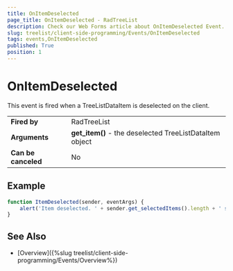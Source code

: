 ```yaml
---
title: OnItemDeselected
page_title: OnItemDeselected - RadTreeList
description: Check our Web Forms article about OnItemDeselected Event.
slug: treelist/client-side-programming/Events/OnItemDeselected
tags: events,OnItemDeselected
published: True
position: 1
---
```


# OnItemDeselected


This event is fired when a TreeListDataItem is deselected on the client.


| | |
| ------ | ------ |
| **Fired by** | RadTreeList |
| **Arguments** | **get_item()** - the deselected TreeListDataItem object   |
| **Can be canceled** | No |


## Example


````JavaScript
function ItemDeselected(sender, eventArgs) {
    alert('Item deselected. ' + sender.get_selectedItems().length + ' selected items remaining.');
}
````


## See Also

 * [Overview]({%slug treelist/client-side-programming/Events/Overview%})
 
 

